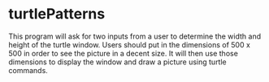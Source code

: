 # turtlePatterns
This program will ask for two inputs from a user to determine the width and height of the turtle window. Users should put in the dimensions of 500 x 500 in order to see the picture in a decent size. It will then use those dimensions to display the window and draw a picture using turtle commands.
